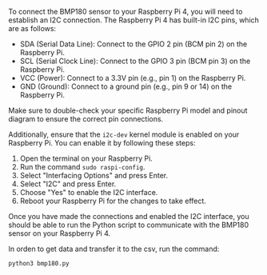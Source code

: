 To connect the BMP180 sensor to your Raspberry Pi 4, you will need to establish an I2C connection. The Raspberry Pi 4 has built-in I2C pins, which are as follows:

- SDA (Serial Data Line): Connect to the GPIO 2 pin (BCM pin 2) on the Raspberry Pi.
- SCL (Serial Clock Line): Connect to the GPIO 3 pin (BCM pin 3) on the Raspberry Pi.
- VCC (Power): Connect to a 3.3V pin (e.g., pin 1) on the Raspberry Pi.
- GND (Ground): Connect to a ground pin (e.g., pin 9 or 14) on the Raspberry Pi.

Make sure to double-check your specific Raspberry Pi model and pinout diagram to ensure the correct pin connections.

Additionally, ensure that the `i2c-dev` kernel module is enabled on your Raspberry Pi. You can enable it by following these steps:

1. Open the terminal on your Raspberry Pi.
2. Run the command `sudo raspi-config`.
3. Select "Interfacing Options" and press Enter.
4. Select "I2C" and press Enter.
5. Choose "Yes" to enable the I2C interface.
6. Reboot your Raspberry Pi for the changes to take effect.

Once you have made the connections and enabled the I2C interface, you should be able to run the Python script to communicate with the BMP180 sensor on your Raspberry Pi 4.


In orden to get data and transfer it to the csv, run the command:

    python3 bmp180.py
